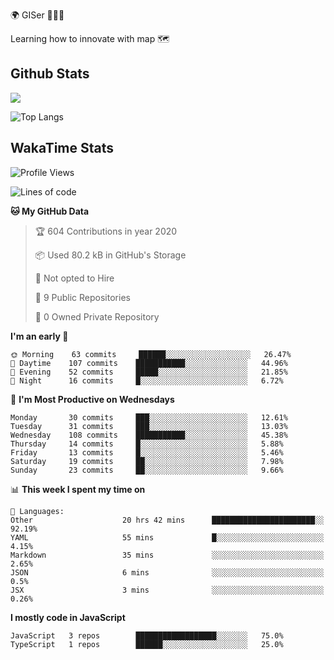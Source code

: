 🌍 GISer 👨🏻‍💻

Learning how to innovate with map 🗺

## Github Stats

![](https://github-readme-stats.vercel.app/api?username=lkcozy&show_icons=true&theme=tokyonight&hide_title=true)

![Top Langs](https://github-readme-stats.vercel.app/api/top-langs/?username=lkcozy&layout=compact&theme=tokyonight)

## WakaTime Stats

<!--START_SECTION:waka-->
![Profile Views](http://img.shields.io/badge/Profile%20Views-50-blue)

![Lines of code](https://img.shields.io/badge/From%20Hello%20World%20I've%20written-300620%20Lines%20of%20code-blue)

**🐱 My GitHub Data** 

> 🏆 604 Contributions in year 2020
 > 
> 📦 Used 80.2 kB in GitHub's Storage 
 > 
> 🚫 Not opted to Hire
 > 
> 📜 9 Public Repositories 
 > 
> 🔑 0 Owned Private Repository 
 > 
**I'm an early 🐤** 

```text
🌞 Morning    63 commits     ██████░░░░░░░░░░░░░░░░░░░   26.47% 
🌆 Daytime    107 commits    ███████████░░░░░░░░░░░░░░   44.96% 
🌃 Evening    52 commits     █████░░░░░░░░░░░░░░░░░░░░   21.85% 
🌙 Night      16 commits     █░░░░░░░░░░░░░░░░░░░░░░░░   6.72%

```
📅 **I'm Most Productive on Wednesdays** 

```text
Monday       30 commits     ███░░░░░░░░░░░░░░░░░░░░░░   12.61% 
Tuesday      31 commits     ███░░░░░░░░░░░░░░░░░░░░░░   13.03% 
Wednesday    108 commits    ███████████░░░░░░░░░░░░░░   45.38% 
Thursday     14 commits     █░░░░░░░░░░░░░░░░░░░░░░░░   5.88% 
Friday       13 commits     █░░░░░░░░░░░░░░░░░░░░░░░░   5.46% 
Saturday     19 commits     ██░░░░░░░░░░░░░░░░░░░░░░░   7.98% 
Sunday       23 commits     ██░░░░░░░░░░░░░░░░░░░░░░░   9.66%

```


📊 **This week I spent my time on** 

```text
💬 Languages: 
Other                    20 hrs 42 mins      ███████████████████████░░   92.19% 
YAML                     55 mins             █░░░░░░░░░░░░░░░░░░░░░░░░   4.15% 
Markdown                 35 mins             ░░░░░░░░░░░░░░░░░░░░░░░░░   2.65% 
JSON                     6 mins              ░░░░░░░░░░░░░░░░░░░░░░░░░   0.5% 
JSX                      3 mins              ░░░░░░░░░░░░░░░░░░░░░░░░░   0.26%

```

**I mostly code in JavaScript** 

```text
JavaScript   3 repos        ██████████████████░░░░░░░   75.0% 
TypeScript   1 repos        ██████░░░░░░░░░░░░░░░░░░░   25.0%

```



<!--END_SECTION:waka-->
